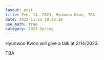 ```yaml
---
layout: post
title: Feb. 14. 2023, Hyunwoo Kwon, TBA
date: 2022-11-21 19:20:28 
use_math: true
category: 2023-Spring
---
```

 
Hyunwoo Kwon will give a talk at 2/14/2023. 

TBA
